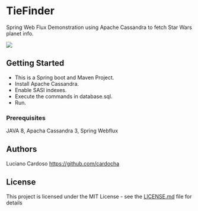 # TieFinder
Spring Web Flux Demonstration using Apache Cassandra to fetch Star Wars planet info.   

![](red_saber.gif)


## Getting Started
* This is a Spring boot and Maven Project.
* Install Apache Cassandra.
* Enable SASI indexes.
* Execute the commands in database.sql.
* Run.

### Prerequisites

JAVA 8, Apacha Cassandra 3, Spring Webflux

## Authors

Luciano Cardoso https://github.com/cardocha

## License

This project is licensed under the MIT License - see the [LICENSE.md](LICENSE.md) file for details

